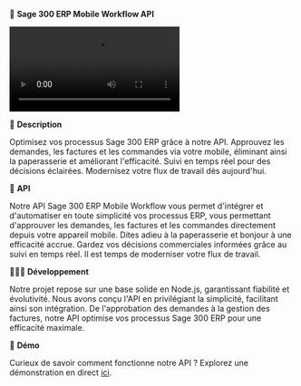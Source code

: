 📱 **Sage 300 ERP Mobile Workflow API**  

![Aperçu](lien-vers-la-vidéo-de-présentation.mov)

📁 **Description**  

Optimisez vos processus Sage 300 ERP grâce à notre API. Approuvez les demandes, les factures et les commandes via votre mobile, éliminant ainsi la paperasserie et améliorant l'efficacité. Suivi en temps réel pour des décisions éclairées. Modernisez votre flux de travail dès aujourd'hui.

📶 **API**  

Notre API Sage 300 ERP Mobile Workflow vous permet d'intégrer et d'automatiser en toute simplicité vos processus ERP, vous permettant d'approuver les demandes, les factures et les commandes directement depuis votre appareil mobile. Dites adieu à la paperasserie et bonjour à une efficacité accrue. Gardez vos décisions commerciales informées grâce au suivi en temps réel. Il est temps de moderniser votre flux de travail.

🧑🏻‍💻 **Développement**  

Notre projet repose sur une base solide en Node.js, garantissant fiabilité et évolutivité. Nous avons conçu l'API en privilégiant la simplicité, facilitant ainsi son intégration. De l'approbation des demandes à la gestion des factures, notre API optimise vos processus Sage 300 ERP pour une efficacité maximale.

🎁 **Démo**  

Curieux de savoir comment fonctionne notre API ? Explorez une démonstration en direct [ici](https://workflowapi-ashen.vercel.app/).


